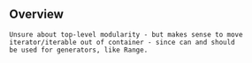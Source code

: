 Overview
--------
	Unsure about top-level modularity - but makes sense to move iterator/iterable out of container - since can and should
	be used for generators, like Range.